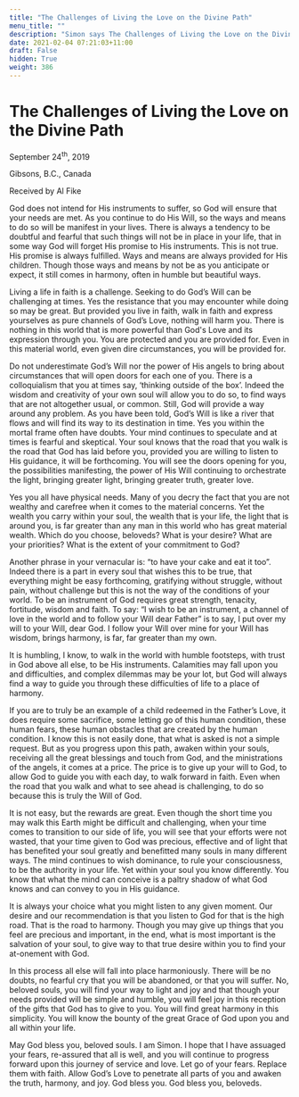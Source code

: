 ```yaml
---
title: "The Challenges of Living the Love on the Divine Path"
menu_title: ""
description: "Simon says The Challenges of Living the Love on the Divine Path"
date: 2021-02-04 07:21:03+11:00
draft: False
hidden: True
weight: 386
---
```

# The Challenges of Living the Love on the Divine Path

September 24<sup>th</sup>, 2019

Gibsons, B.C., Canada

Received by Al Fike


God does not intend for His instruments to suffer, so God will ensure that your needs are met. As you continue to do His Will, so the ways and means to do so will be manifest in your lives. There is always a tendency to be doubtful and fearful that such things will not be in place in your life, that in some way God will forget His promise to His instruments. This is not true. His promise is always fulfilled. Ways and means are always provided for His children. Though those ways and means by not be as you anticipate or expect, it still comes in harmony, often in humble but beautiful ways. 

Living a life in faith is a challenge. Seeking to do God’s Will can be challenging at times. Yes the resistance that you may encounter while doing so may be great. But provided you live in faith, walk in faith and express yourselves as pure channels of God’s Love, nothing will harm you. There is nothing in this world that is more powerful than God's Love and its expression through you. You are protected and you are provided for. Even in this material world, even given dire circumstances, you will be provided for. 

Do not underestimate God’s Will nor the power of His angels to bring about circumstances that will open doors for each one of you. There is a colloquialism that you at times say, ‘thinking outside of the box’. Indeed the wisdom and creativity of your own soul will allow you to do so, to find ways that are not altogether usual, or common. Still, God will provide a way around any problem. As you have been told, God’s Will is like a river that flows and will find its way to its destination in time. Yes you within the mortal frame often have doubts. Your mind continues to speculate and at times is fearful and skeptical. Your soul knows that the road that you walk is the road that God has laid before you, provided you are willing to listen to His guidance, it will be forthcoming. You will see the doors opening for you, the possibilities manifesting, the power of His Will continuing to orchestrate the light, bringing greater light, bringing greater truth, greater love.

Yes you all have physical needs. Many of you decry the fact that you are not wealthy and carefree when it comes to the material concerns. Yet the wealth you carry within your soul, the wealth that is your life, the light that is around you, is far greater than any man in this world who has great material wealth. Which do you choose, beloveds? What is your desire? What are your priorities? What is the extent of your commitment to God? 

Another phrase in your vernacular is: “to have your cake and eat it too”. Indeed there is a part in every soul that wishes this to be true, that everything might be easy forthcoming, gratifying without struggle, without pain, without challenge but this is not the way of the conditions of your world. To be an instrument of God requires great strength, tenacity, fortitude, wisdom and faith. To say: “I wish to be an instrument, a channel of love in the world and to follow your Will dear Father” is to say, I put over my will to your Will, dear God. I follow your Will over mine for your Will has wisdom, brings harmony, is far, far greater than my own. 

It is humbling, I know, to walk in the world with humble footsteps, with trust in God above all else, to be His instruments. Calamities may fall upon you and difficulties, and complex dilemmas may be your lot, but God will always find a way to guide you through these difficulties of life to a place of harmony.

 If you are to truly be an example of a child redeemed in the Father’s Love, it does require some sacrifice, some letting go of this human condition, these human fears, these human obstacles that are created by the human condition. I know this is not easily done, that what is asked is not a simple request. But as you progress upon this path, awaken within your souls, receiving all the great blessings and touch from God, and the ministrations of the angels, it comes at a price. The price is to give up your will to God, to allow God to guide you with each day, to walk forward in faith. Even when the road that you walk and what to see ahead is challenging, to do so because this is truly the Will of God. 

It is not easy, but the rewards are great. Even though the short time you may walk this Earth might be difficult and challenging, when your time comes to transition to our side of life, you will see that your efforts were not wasted, that your time given to God was precious, effective and of light that has benefited your soul greatly and benefitted many souls in many different ways. The mind continues to wish dominance, to rule your consciousness, to be the authority in your life. Yet within your soul you know differently. You know that what the mind can conceive is a paltry shadow of what God knows and can convey to you in His guidance. 

It is always your choice what you might listen to any given moment. Our desire and our recommendation is that you listen to God for that is the high road. That is the road to harmony. Though you may give up things that you feel are precious and important, in the end, what is most important is the salvation of your soul, to give way to that true desire within you to find your at-onement with God.

In this process all else will fall into place harmoniously. There will be no doubts, no fearful cry that you will be abandoned, or that you will suffer. No, beloved souls, you will find your way to light and joy and that though your needs provided will be simple and humble, you will feel joy in this reception of the gifts that God has to give to you. You will find great harmony in this simplicity. You will know the bounty of the great Grace of God upon you and all within your life. 

May God bless you, beloved souls. I am Simon. I hope that I have assuaged your fears, re-assured that all is well, and you will continue to progress forward upon this journey of service and love. Let go of your fears. Replace them with faith. Allow God’s Love to penetrate all parts of you and awaken the truth, harmony, and joy. God bless you. God bless you, beloveds.